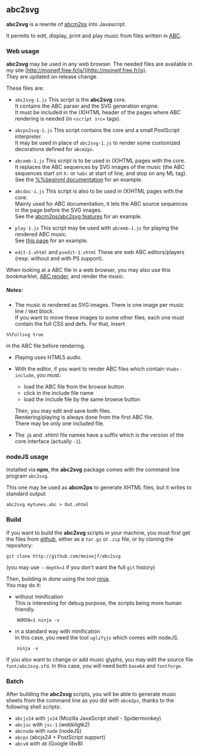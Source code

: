 ## abc2svg

**abc2svg** is a rewrite of [abcm2ps](http://moinejf.free.fr/) into Javascript.

It permits to edit, display, print and play music from files written in
[ABC](http://abcnotation.com/).

### Web usage

**abc2svg** may be used in any web browser.
The needed files are available in my site
[http://moinejf.free.fr/js/](http://moinejf.free.fr/js).  
They are updated on release change.

These files are:

- `abc2svg-1.js`
  This script is the **abc2svg** core.  
  It contains the ABC parser and the SVG generation engine.  
  It must be included in the (X)HTML header of the pages
  where ABC rendering is needed (in `<script src=` tags).

- `abcps2svg-1.js`
  This script contains the core and a small PostScript interpreter.  
  It may be used in place of `abc2svg-1.js` to render some customized
  decorations defined for `abcm2ps`.

- `abcemb-1.js`
  This script is to be used in (X)HTML pages with the core.  
  It replaces the ABC sequences by SVG images of the music
  (the ABC sequences start on `X:` or `%abc` at start of line,
  and stop on any ML tag).  
  See the
  [%%beginml documentation](http://moinejf.free.fr/abcm2ps-doc/beginml.xhtml)
  for an example.

- `abcdoc-1.js`
  This script is also to be used in (X)HTML pages with the core.  
  Mainly used for ABC documentation, it lets the ABC source sequences
  in the page before the SVG images.  
  See the
  [abcm2ps/abc2svg features](http://moinejf.free.fr/abcm2ps-doc/features.xhtml)
  for an example.

- `play-1.js`
  This script may be used with `abcemb-1.js` for playing the
  rendered ABC music.  
  See [this page](http://moinejf.free.fr/abcm2ps-doc/au_clair.xhtml)
  for an example.

- `edit-1.xhtml` and `psedit-1.xhtml`
  These are web ABC editors/players (resp. without and with PS support).

When looking at a ABC file in a web browser, you may also use this bookmarklet,
<a href="javascript:(function(){return'<?xml version=&quot;1.0&quot;encoding=&quot;UTF-8&quot;?>\n<!DOCTYPE html PUBLIC &quot;-//W3C//DTD XHTML 1.1//EN&quot;\n&quot;http://www.w3.org/TR/xhtml11/DTD/xhtml11.dtd&quot;>\n<html xmlns=&quot;http://www.w3.org/1999/xhtml&quot;>\n<head>\n<meta http-equiv=&quot;Content-Type&quot;content=&quot;text/html;charset=UTF-8&quot;/>\n<link href=&quot;http://moinejf.free.fr/js/edit-1.css&quot; rel=&quot;stylesheet&quot; type=&quot;text/css&quot;/>\n<title>ABC</title>\n<script src=&quot;http://moinejf.free.fr/js/abc2svg-1.js&quot;type=&quot;text/javascript&quot;></script>\n<script src=&quot;http://moinejf.free.fr/js/abcemb-1.js&quot;type=&quot;text/javascript&quot;></script>\n</head>\n<body>\n%25abc2.2\n'+document.body.textContent+'</body>\n</html>'})();">ABC render</a>,
and render the music.

##### Notes:
- The music is rendered as SVG images. There is one image per
  music line / text block.  
  If you want to move these images to some other files,
  each one must contain the full CSS and defs. For that, insert
```
%%fullsvg true
```
  in the ABC file before rendering.

- Playing uses HTML5 audio.

- With the editor, if you want to render ABC files
  which contain `%%abc-include`, you must:
  - load the ABC file from the browse button
  - click in the include file name
  - load the include file by the same browse button  

  Then, you may edit and save both files.  
  Rendering/playing is always done from the first ABC file.  
  There may be only one included file.

- The .js and .xhtml file names have a suffix which is the version of
  the core interface (actually `-1`).

### nodeJS usage

Installed via **npm**, the **abc2svg** package comes with the
command line program `abc2svg`.

This one may be used as **abcm2ps** to generate XHTML files,
but it writes to standard output:

    abc2svg mytunes.abc > Out.xhtml

### Build

If you want to build the **abc2svg** scripts in your machine,
you must first get the files
from [github](https://github.com/moinejf/abc2svg),
either as a `tar.gz` or `.zip` file, or by cloning the repository:

    git clone http://github.com/moinejf/abc2svg

(you may use `--depth=1` if you don't want the full `git` history)

Then, building in done using the tool [ninja](https://ninja-build.org/).  
You may do it:

- without minification  
  This is interesting for debug purpose, the scripts being more human friendly.

```
    NOMIN=1 ninja -v
```

- in a standard way with minification  
  In this case, you need the tool `uglifyjs` which comes with nodeJS.

```
    ninja -v
```

If you also want to change or add music glyphs, you may edit the source
file `font/abc2svg.sfd`. In this case, you will need both `base64` and `fontforge`.

### Batch

After building the **abc2svg** scripts, you will be able to generate music
sheets from the command line as you did with `abcm2ps`, thanks to the
following shell scripts:  

- `abcjs24` with `js24` (Mozilla JavaScript shell - Spidermonkey)
- `abcjsc` with `jsc-1` (webkitgtk2)
- `abcnode` with `node` (nodeJS)
- `abcps` (abcjs24 + PostScript support)
- `abcv8` with `d8` (Google libv8)

